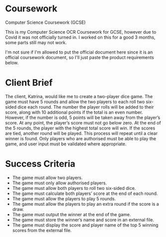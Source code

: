# Coursework
Computer Science Coursework (GCSE)

This is my Computer Science OCR Coursework for GCSE, however due to Covid it was not officially turned in.
I worked on this for a good 3 months, some parts still may not work.

I'm not sure if I'm allowed to put the official document here since it is an official coursework document,
so I'll just paste the product requirements below.

# Client Brief
The client, Katrina, would like me to create a two-player dice game. The game must have 5 rounds and allow the two players to each roll two six-sided dice each round. The number the player rolls will be added to their score, along with 10 additional points if the total is an even number. However, if the number is odd, 5 points will be taken away from the player’s score. At any point, the player’s score must not go below zero. At the end of the 5 rounds, the player with the highest total score will win. If the scores are tied, another round will be played. This process will repeat until a clear winner is found. Only players who are authorised must be able to play the game, and user input must be validated where appropriate.

# Success Criteria
- The game must allow two players.
- The game must only allow authorised players.
- The game must allow both players to roll two six-sided dice.
- The game must calculate both players’ score at the end of each round.
- The game must allow the players to play 5 rounds.
- The game must allow the players to play an extra round if the score is a draw.
- The game must output the winner at the end of the game.
- The game must store the winner’s name and score in an external file.
- The game must display the score and player name of the top 5 winning scores from the external file.

